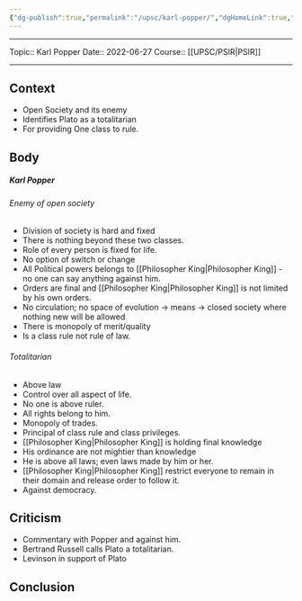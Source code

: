 ```yaml
---
{"dg-publish":true,"permalink":"/upsc/karl-popper/","dgHomeLink":true,"dgPassFrontmatter":false}
---
```


----
Topic:: Karl Popper
Date:: 2022-06-27
Course:: [[UPSC/PSIR|PSIR]] 

----

## Context 
- Open Society and its enemy
- Identifies Plato as a totalitarian 
- For providing One class to rule. 
 
## Body 
##### Karl Popper 
###### Enemy of open society 
- Division of society is hard and fixed
- There is nothing beyond these two classes. 
- Role of every person is fixed for life. 
- No option of switch or change
- All Political powers belongs to [[Philosopher King|Philosopher King]] - no one can say anything against him. 
- Orders are final and [[Philosopher King|Philosopher King]] is not limited by his own orders. 
- No circulation; no space of evolution -> means -> closed society where nothing new will be allowed 
- There is monopoly of merit/quality
- Is a class rule not rule of law. 

###### Totalitarian 
- Above law
- Control over all aspect of life. 
- No one is above ruler. 
- All rights belong to him. 
- Monopoly of trades.
- Principal of class rule and class privileges.
- [[Philosopher King|Philosopher King]] is holding final knowledge 
- His ordinance are not mightier than knowledge 
- He is above all laws; even laws made by him or her. 
- [[Philosopher King|Philosopher King]] restrict everyone to remain in their domain and release order to follow it. 
- Against democracy. 


## Criticism 
- Commentary with Popper and against him. 
- Bertrand Russell calls Plato a totalitarian.
- Levinson in support of Plato 


## Conclusion 
